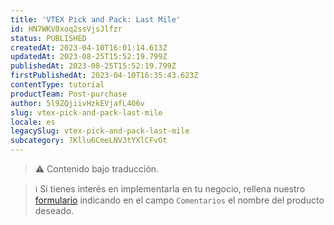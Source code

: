 ```yaml
---
title: 'VTEX Pick and Pack: Last Mile'
id: HN7WKV0xoq2ssVjsJlfzr
status: PUBLISHED
createdAt: 2023-04-10T16:01:14.613Z
updatedAt: 2023-08-25T15:52:19.799Z
publishedAt: 2023-08-25T15:52:19.799Z
firstPublishedAt: 2023-04-10T16:35:43.623Z
contentType: tutorial
productTeam: Post-purchase
author: 5l9ZQjiivHzkEVjafL4O6v
slug: vtex-pick-and-pack-last-mile
locale: es
legacySlug: vtex-pick-and-pack-last-mile
subcategory: 7Kllu6CmeLNV3tYXlCFvOt
---
```


>⚠️ Contenido bajo traducción.

>ℹ️ Si tienes interés en implementarla en tu negocio, rellena nuestro [formulario](https://vtex.com/co-es/contacto/) indicando en el campo `Comentarios` el nombre del producto deseado.

